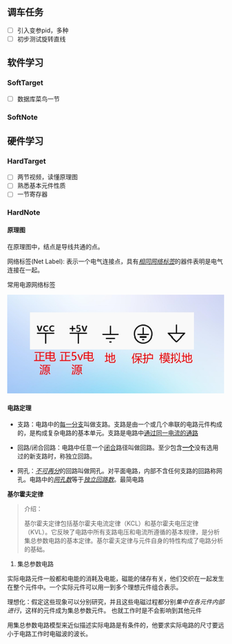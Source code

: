## 调车任务

- [ ] 引入变参pid，多种
- [ ] 初步测试旋转直线

## 软件学习

### SoftTarget

- [ ] 数据库菜鸟一节

### SoftNote


## 硬件学习

### HardTarget

- [ ] 两节视频，读懂原理图
- [ ] 熟悉基本元件性质
- [ ] 一节寄存器

### HardNote

#### 原理图

在原理图中，结点是导线共通的点。

网络标签(Net Label): 表示一个电气连接点，具有<u>*相同网络标签*</u>的器件表明是电气连接在一起。

常用电源网络标签

![常用电源网络标签](./image/2.png)

#### 电路定理

* 支路：电路中的<u>每一分支</u>叫做支路。支路是由一个或几个串联的电路元件构成的，是构成复杂电路的基本单元。支路是电路中<u>通过同一电流的通路</u>

* 回路/闭合回路：电路中任意一个<u>闭合</u>路径叫做回路。至少包含<u>**一个**</u>没有选用过的新支路时，称独立回路。

* 网孔：<u>*不可再分*</u>的回路叫做网孔。对平面电路，内部不含任何支路的回路称网孔。电路中的<u>*网孔数*</u>等于<u>*独立回路数*</u>。最简电路

**基尔霍夫定律**

>介绍：
>
>基尔霍夫定律包括基尔霍夫电流定律（KCL）和基尔霍夫电压定律（KVL）。它反映了电路中所有支路电压和电流所遵循的基本规律，是分析集总参数电路的基本定律。基尔霍夫定律与元件自身的特性构成了电路分析的基础。

1. 集总参数电路

实际电路元件一般都和电能的消耗及电能，磁能的储存有关，他们交织在一起发生在整个元件中。一个实际元件可以用一到多个理想元件组合表示。

理想化：假定这些现象可以分别研究，并且这些电磁过程都分别*集中在各元件内部进行*，这样的元件成为集总参数元件。 也就工作时是不会影响到其他元件

用集总参数电路模型来近似描述实际电路是有条件的，他要求实际电路的尺寸要远小于电路工作时电磁波的波长。


